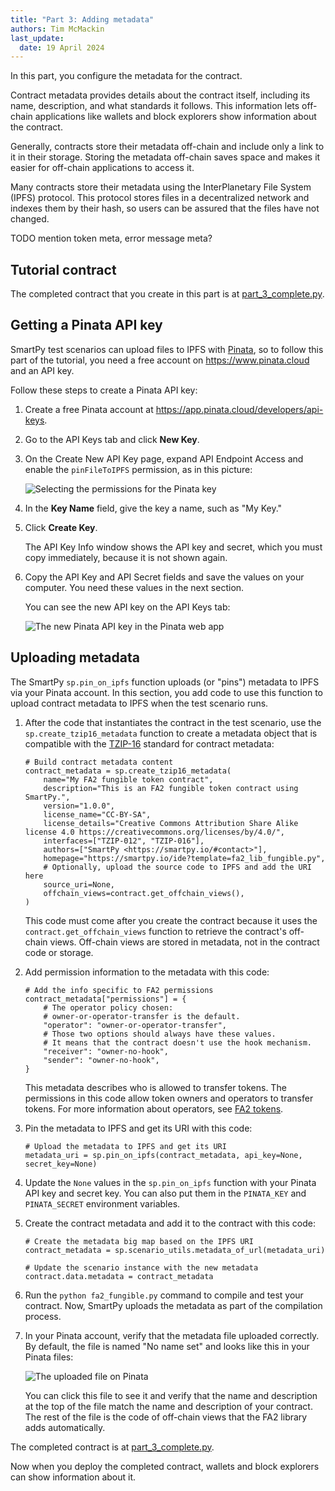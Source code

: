 ```yaml
---
title: "Part 3: Adding metadata"
authors: Tim McMackin
last_update:
  date: 19 April 2024
---
```


In this part, you configure the metadata for the contract.

Contract metadata provides details about the contract itself, including its name, description, and what standards it follows.
This information lets off-chain applications like wallets and block explorers show information about the contract.

Generally, contracts store their metadata off-chain and include only a link to it in their storage.
Storing the metadata off-chain saves space and makes it easier for off-chain applications to access it.

Many contracts store their metadata using the InterPlanetary File System (IPFS) protocol.
This protocol stores files in a decentralized network and indexes them by their hash, so users can be assured that the files have not changed.

TODO mention token meta, error message meta?

## Tutorial contract

The completed contract that you create in this part is at [part_3_complete.py](https://github.com/trilitech/tutorial-applications/blob/smartpy-fa2-tutorial/smartpy_fa2_fungible/part_3_complete.py).

## Getting a Pinata API key

SmartPy test scenarios can upload files to IPFS with [Pinata](https://www.pinata.cloud/), so to follow this part of the tutorial, you need a free account on https://www.pinata.cloud and an API key.

Follow these steps to create a Pinata API key:

1. Create a free Pinata account at https://app.pinata.cloud/developers/api-keys.

1. Go to the API Keys tab and click **New Key**.

1. On the Create New API Key page, expand API Endpoint Access and enable the `pinFileToIPFS` permission, as in this picture:

   ![Selecting the permissions for the Pinata key](/img/tutorials/pinata-key-permissions.png)

1. In the **Key Name** field, give the key a name, such as "My Key."

1. Click **Create Key**.

   The API Key Info window shows the API key and secret, which you must copy immediately, because it is not shown again.

1. Copy the API Key and API Secret fields and save the values on your computer.
You need these values in the next section.

   You can see the new API key on the API Keys tab:

   ![The new Pinata API key in the Pinata web app](/img/tutorials/created-pinata-key.png)

## Uploading metadata

The SmartPy `sp.pin_on_ipfs` function uploads (or "pins") metadata to IPFS via your Pinata account.
In this section, you add code to use this function to upload contract metadata to IPFS when the test scenario runs.

1. After the code that instantiates the contract in the test scenario, use the `sp.create_tzip16_metadata` function to create a metadata object that is compatible with the [TZIP-16](https://gitlab.com/tezos/tzip/-/blob/master/proposals/tzip-16/tzip-16.md) standard for contract metadata:

   ```smartpy
   # Build contract metadata content
   contract_metadata = sp.create_tzip16_metadata(
       name="My FA2 fungible token contract",
       description="This is an FA2 fungible token contract using SmartPy.",
       version="1.0.0",
       license_name="CC-BY-SA",
       license_details="Creative Commons Attribution Share Alike license 4.0 https://creativecommons.org/licenses/by/4.0/",
       interfaces=["TZIP-012", "TZIP-016"],
       authors=["SmartPy <https://smartpy.io/#contact>"],
       homepage="https://smartpy.io/ide?template=fa2_lib_fungible.py",
       # Optionally, upload the source code to IPFS and add the URI here
       source_uri=None,
       offchain_views=contract.get_offchain_views(),
   )
   ```

   This code must come after you create the contract because it uses the `contract.get_offchain_views` function to retrieve the contract's off-chain views.
   Off-chain views are stored in metadata, not in the contract code or storage.

1. Add permission information to the metadata with this code:

   ```smartpy
   # Add the info specific to FA2 permissions
   contract_metadata["permissions"] = {
       # The operator policy chosen:
       # owner-or-operator-transfer is the default.
       "operator": "owner-or-operator-transfer",
       # Those two options should always have these values.
       # It means that the contract doesn't use the hook mechanism.
       "receiver": "owner-no-hook",
       "sender": "owner-no-hook",
   }
   ```

   This metadata describes who is allowed to transfer tokens.
   The permissions in this code allow token owners and operators to transfer tokens.
   For more information about operators, see [FA2 tokens](../../architecture/tokens/FA2).

1. Pin the metadata to IPFS and get its URI with this code:

   ```smartpy
   # Upload the metadata to IPFS and get its URI
   metadata_uri = sp.pin_on_ipfs(contract_metadata, api_key=None, secret_key=None)
   ```

1. Update the `None` values in the `sp.pin_on_ipfs` function with your Pinata API key and secret key.
You can also put them in the `PINATA_KEY` and `PINATA_SECRET` environment variables.

1. Create the contract metadata and add it to the contract with this code:

   ```smartpy
   # Create the metadata big map based on the IPFS URI
   contract_metadata = sp.scenario_utils.metadata_of_url(metadata_uri)

   # Update the scenario instance with the new metadata
   contract.data.metadata = contract_metadata
   ```

1. Run the `python fa2_fungible.py` command to compile and test your contract.
Now, SmartPy uploads the metadata as part of the compilation process.

1. In your Pinata account, verify that the metadata file uploaded correctly.
By default, the file is named "No name set" and looks like this in your Pinata files:

   ![The uploaded file on Pinata](/img/tutorials/pinata-pinned-file.png)

   You can click this file to see it and verify that the name and description at the top of the file match the name and description of your contract.
   The rest of the file is the code of off-chain views that the FA2 library adds automatically.

The completed contract is at [part_3_complete.py](https://github.com/trilitech/tutorial-applications/blob/smartpy-fa2-tutorial/smartpy_fa2_fungible/part_3_complete.py).

Now when you deploy the completed contract, wallets and block explorers can show information about it.
